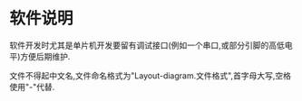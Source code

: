 # 软件说明

软件开发时尤其是单片机开发要留有调试接口(例如一个串口,或部分引脚的高低电平)方便后期维护.





文件不得起中文名,文件命名格式为"Layout-diagram.文件格式",首字母大写,空格使用"-"代替.
